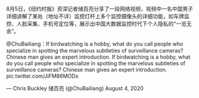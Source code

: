 8月5日，《纽约时报》资深记者储百亮分享了一段网络视频，视频中一名中国男子详细讲解了某处（地址不详）监控灯杆上多个监控摄像头的详细功能，如车牌监控、人脸采集、手机号定位等，展示出中国大数据监控时代下个人隐私的“一览无余”。

@ChuBailiang：If birdwatching is a hobby, what do you call people who specialize in spotting the marvelous subtleties of surveillance cameras? Chinese man gives an expert introduction. If birdwatching is a hobby, what do you call people who specialize in spotting the marvelous subtleties of surveillance cameras? Chinese man gives an expert introduction. pic.twitter.com/JiFM86MODx

&mdash; Chris Buckley 储百亮 (@ChuBailiang) August 4, 2020 
